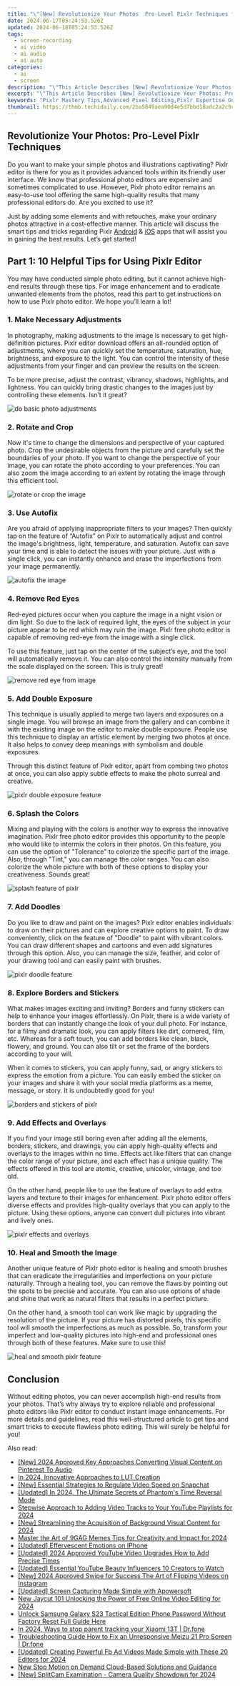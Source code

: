 ```yaml
---
title: "\"[New] Revolutionize Your Photos  Pro-Level Pixlr Techniques for 2024\""
date: 2024-06-17T05:24:53.526Z
updated: 2024-06-18T05:24:53.526Z
tags: 
  - screen-recording
  - ai video
  - ai audio
  - ai auto
categories: 
  - ai
  - screen
description: "\"This Article Describes [New] Revolutionize Your Photos: Pro-Level Pixlr Techniques for 2024\""
excerpt: "\"This Article Describes [New] Revolutionize Your Photos: Pro-Level Pixlr Techniques for 2024\""
keywords: "Pixlr Mastery Tips,Advanced Pixel Editing,Pixlr Expertise Guide,Pixlr Creative Techniques,Photo Enhancement with Pixlr,Pro Photoshop Pixlr Skills,Mastering Pixlr Tools"
thumbnail: https://thmb.techidaily.com/2ba5849aea90d4e5d7bbd18adc2a2c9c0f1eeac29f573eb68f13f17cdd7b780f.jpg
---
```


## Revolutionize Your Photos: Pro-Level Pixlr Techniques

Do you want to make your simple photos and illustrations captivating? Pixlr editor is there for you as it provides advanced tools within its friendly user interface. We know that professional photo editors are expensive and sometimes complicated to use. However, Pixlr photo editor remains an easy-to-use tool offering the same high-quality results that many professional editors do. Are you excited to use it?

Just by adding some elements and with retouches, make your ordinary photos attractive in a cost-effective manner. This article will discuss the smart tips and tricks regarding Pixlr [Android](https://play.google.com/store/apps/details?id=com.pixlr.express&hl=en&gl=US) & [iOS](https://apps.apple.com/us/app/pixlr-photo-collages-effect/id526783584) apps that will assist you in gaining the best results. Let’s get started!

## Part 1: 10 Helpful Tips for Using Pixlr Editor

You may have conducted simple photo editing, but it cannot achieve high-end results through these tips. For image enhancement and to eradicate unwanted elements from the photos, read this part to get instructions on how to use Pixlr photo editor. We hope you’ll learn a lot!

### 1\. Make Necessary Adjustments

In photography, making adjustments to the image is necessary to get high-definition pictures. Pixlr editor download offers an all-rounded option of adjustments, where you can quickly set the temperature, saturation, hue, brightness, and exposure to the light. You can control the intensity of these adjustments from your finger and can preview the results on the screen.

To be more precise, adjust the contrast, vibrancy, shadows, highlights, and lightness. You can quickly bring drastic changes to the images just by controlling these elements. Isn’t it great?

![do basic photo adjustments](https://images.wondershare.com/filmora/article-images/2022/pixlr-photo-editor-tips-1.jpg)

### 2\. Rotate and Crop

Now it's time to change the dimensions and perspective of your captured photo. Crop the undesirable objects from the picture and carefully set the boundaries of your photo. If you want to change the perspective of your image, you can rotate the photo according to your preferences. You can also zoom the image according to an extent by rotating the image through this efficient tool.

![rotate or crop the image](https://images.wondershare.com/filmora/article-images/2022/pixlr-photo-editor-tips-2.jpg)

### 3\. Use Autofix

Are you afraid of applying inappropriate filters to your images? Then quickly tap on the feature of “Autofix” on Pixlr to automatically adjust and control the image's brightness, light, temperature, and saturation. Autofix can save your time and is able to detect the issues with your picture. Just with a single click, you can instantly enhance and erase the imperfections from your image permanently.

![autofix the image](https://images.wondershare.com/filmora/article-images/2022/pixlr-photo-editor-tips-3.jpg)

### 4\. Remove Red Eyes

Red-eyed pictures occur when you capture the image in a night vision or dim light. So due to the lack of required light, the eyes of the subject in your picture appear to be red which may ruin the image. Pixlr free photo editor is capable of removing red-eye from the image with a single click.

To use this feature, just tap on the center of the subject’s eye, and the tool will automatically remove it. You can also control the intensity manually from the scale displayed on the screen. This is truly great!

![remove red eye from image](https://images.wondershare.com/filmora/article-images/2022/pixlr-photo-editor-tips-4.jpg)

### 5\. Add Double Exposure

This technique is usually applied to merge two layers and exposures on a single image. You will browse an image from the gallery and can combine it with the existing image on the editor to make double exposure. People use this technique to display an artistic element by merging two photos at once. It also helps to convey deep meanings with symbolism and double exposures.

Through this distinct feature of Pixlr editor, apart from combing two photos at once, you can also apply subtle effects to make the photo surreal and creative.

![pixlr double exposure feature](https://images.wondershare.com/filmora/article-images/2022/pixlr-photo-editor-tips-5.jpg)

### 6\. Splash the Colors

Mixing and playing with the colors is another way to express the innovative imagination. Pixlr free photo editor provides this opportunity to the people who would like to intermix the colors in their photos. On this feature, you can use the option of "Tolerance" to colorize the specific part of the image. Also, through "Tint," you can manage the color ranges. You can also colorize the whole picture with both of these options to display your creativeness. Sounds great!

![splash feature of pixlr](https://images.wondershare.com/filmora/article-images/2022/pixlr-photo-editor-tips-6.jpg)

### 7\. Add Doodles

Do you like to draw and paint on the images? Pixlr editor enables individuals to draw on their pictures and can explore creative options to paint. To draw conveniently, click on the feature of "Doodle" to paint with vibrant colors. You can draw different shapes and cartoons and even add signatures through this option. Also, you can manage the size, feather, and color of your drawing tool and can easily paint with brushes.

![pixlr doodle feature](https://images.wondershare.com/filmora/article-images/2022/pixlr-photo-editor-tips-7.jpg)

### 8\. Explore Borders and Stickers

What makes images exciting and inviting? Borders and funny stickers can help to enhance your images effortlessly. On Pixlr, there is a wide variety of borders that can instantly change the look of your dull photo. For instance, for a filmy and dramatic look, you can apply filters like dirt, cornered, film, etc. Whereas for a soft touch, you can add borders like clean, black, flowery, and ground. You can also tilt or set the frame of the borders according to your will.

When it comes to stickers, you can apply funny, sad, or angry stickers to express the emotion from a picture. You can easily embed the sticker on your images and share it with your social media platforms as a meme, message, or story. It is undoubtedly good for you!

![borders and stickers of pixlr](https://images.wondershare.com/filmora/article-images/2022/pixlr-photo-editor-tips-8.jpg)

### 9\. Add Effects and Overlays

If you find your image still boring even after adding all the elements, borders, stickers, and drawings, you can apply high-quality effects and overlays to the images within no time. Effects act like filters that can change the color range of your picture, and each effect has a unique quality. The effects offered in this tool are atomic, creative, unicolor, vintage, and too old.

On the other hand, people like to use the feature of overlays to add extra layers and texture to their images for enhancement. Pixlr photo editor offers diverse effects and provides high-quality overlays that you can apply to the picture. Using these options, anyone can convert dull pictures into vibrant and lively ones.

![pixlr effects and overlays](https://images.wondershare.com/filmora/article-images/2022/pixlr-photo-editor-tips-9.jpg)

### 10\. Heal and Smooth the Image

Another unique feature of Pixlr photo editor is healing and smooth brushes that can eradicate the irregularities and imperfections on your picture naturally. Through a healing tool, you can remove the flaws by pointing out the spots to be precise and accurate. You can also use options of shade and shine that work as natural filters that results in a perfect picture.

On the other hand, a smooth tool can work like magic by upgrading the resolution of the picture. If your picture has distorted pixels, this specific tool will smooth the imperfections as much as possible. So, transform your imperfect and low-quality pictures into high-end and professional ones through both of these features. Make sure to use this!

![heal and smooth pixlr feature](https://images.wondershare.com/filmora/article-images/2022/pixlr-photo-editor-tips-10.jpg)

## Conclusion

Without editing photos, you can never accomplish high-end results from your photos. That’s why always try to explore reliable and professional photo editors like Pixlr editor to conduct instant image enhancements. For more details and guidelines, read this well-structured article to get tips and smart tricks to execute flawless photo editing. This will surely be helpful for you!

<ins class="adsbygoogle"
     style="display:block"
     data-ad-format="autorelaxed"
     data-ad-client="ca-pub-7571918770474297"
     data-ad-slot="1223367746"></ins>

<ins class="adsbygoogle"
     style="display:block"
     data-ad-format="autorelaxed"
     data-ad-client="ca-pub-7571918770474297"
     data-ad-slot="1223367746"></ins>



<ins class="adsbygoogle"
     style="display:block"
     data-ad-client="ca-pub-7571918770474297"
     data-ad-slot="8358498916"
     data-ad-format="auto"
     data-full-width-responsive="true"></ins>


<span class="atpl-alsoreadstyle">Also read:</span>
<div><ul>
<li><a href="https://fox-blue.techidaily.com/new-2024-approved-key-approaches-converting-visual-content-on-pinterest-to-audio/"><u>[New] 2024 Approved  Key Approaches  Converting Visual Content on Pinterest To Audio</u></a></li>
<li><a href="https://fox-blue.techidaily.com/in-2024-innovative-approaches-to-lut-creation/"><u>In 2024, Innovative Approaches to LUT Creation</u></a></li>
<li><a href="https://fox-blue.techidaily.com/new-essential-strategies-to-regulate-video-speed-on-snapchat/"><u>[New] Essential Strategies to Regulate Video Speed on Snapchat</u></a></li>
<li><a href="https://fox-blue.techidaily.com/updated-in-2024-the-ultimate-secrets-of-phantoms-time-reversal-mode/"><u>[Updated] In 2024, The Ultimate Secrets of Phantom's Time Reversal Mode</u></a></li>
<li><a href="https://fox-blue.techidaily.com/stepwise-approach-to-adding-video-tracks-to-your-youtube-playlists-for-2024/"><u>Stepwise Approach to Adding Video Tracks to Your YouTube Playlists for 2024</u></a></li>
<li><a href="https://fox-blue.techidaily.com/new-streamlining-the-acquisition-of-background-visual-content-for-2024/"><u>[New] Streamlining the Acquisition of Background Visual Content for 2024</u></a></li>
<li><a href="https://fox-blue.techidaily.com/master-the-art-of-9gag-memes-tips-for-creativity-and-impact-for-2024/"><u>Master the Art of 9GAG Memes  Tips for Creativity and Impact for 2024</u></a></li>
<li><a href="https://fox-blue.techidaily.com/updated-effervescent-emotions-on-iphone/"><u>[Updated] Effervescent Emotions on IPhone</u></a></li>
<li><a href="https://fox-blue.techidaily.com/updated-2024-approved-youtube-video-upgrades-how-to-add-precise-times/"><u>[Updated] 2024 Approved  YouTube Video Upgrades  How to Add Precise Times</u></a></li>
<li><a href="https://youtube-clips.techidaily.com/updated-essential-youtube-beauty-influencers-10-creators-to-watch/"><u>[Updated] Essential YouTube Beauty Influencers  10 Creators to Watch</u></a></li>
<li><a href="https://instagram-videos.techidaily.com/new-2024-approved-swipe-for-success-the-art-of-flipping-videos-on-instagram/"><u>[New] 2024 Approved  Swipe for Success  The Art of Flipping Videos on Instagram</u></a></li>
<li><a href="https://screen-sharing-recording.techidaily.com/updated-screen-capturing-made-simple-with-apowersoft/"><u>[Updated] Screen Capturing Made Simple with Apowersoft</u></a></li>
<li><a href="https://ai-video-tools.techidaily.com/new-jaycut-101-unlocking-the-power-of-free-online-video-editing-for-2024/"><u>New Jaycut 101 Unlocking the Power of Free Online Video Editing for 2024</u></a></li>
<li><a href="https://android-unlock.techidaily.com/unlock-samsung-galaxy-s23-tactical-edition-phone-password-without-factory-reset-full-guide-here-by-drfone-android/"><u>Unlock Samsung Galaxy S23 Tactical Edition Phone Password Without Factory Reset Full Guide Here</u></a></li>
<li><a href="https://android-location-track.techidaily.com/in-2024-ways-to-stop-parent-tracking-your-xiaomi-13t-drfone-by-drfone-virtual-android/"><u>In 2024, Ways to stop parent tracking your Xiaomi 13T | Dr.fone</u></a></li>
<li><a href="https://howto.techidaily.com/troubleshooting-guide-how-to-fix-an-unresponsive-meizu-21-pro-screen-drfone-by-drfone-fix-android-problems-fix-android-problems/"><u>Troubleshooting Guide How to Fix an Unresponsive Meizu 21 Pro Screen | Dr.fone</u></a></li>
<li><a href="https://facebook-video-recording.techidaily.com/updated-creating-powerful-fb-ad-videos-made-simple-with-these-20-editors-for-2024/"><u>[Updated] Creating Powerful Fb Ad Videos Made Simple with These 20 Editors for 2024</u></a></li>
<li><a href="https://ai-driven-video-production.techidaily.com/new-stop-motion-on-demand-cloud-based-solutions-and-guidance/"><u>New Stop Motion on Demand Cloud-Based Solutions and Guidance</u></a></li>
<li><a href="https://on-screen-recording.techidaily.com/new-splitcam-examination-camera-quality-showdown-for-2024/"><u>[New] SplitCam Examination - Camera Quality Showdown for 2024</u></a></li>
</ul></div>
